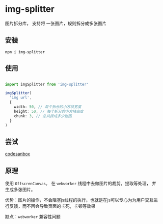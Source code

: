 # img-splitter
图片拆分库， 支持将 一张图片，规则拆分成多张图片

## 安装
``` shell
npm i img-splitter
```

## 使用

``` typescript

import imgSplitter from 'img-splitter'

imgSplitter(
  'img url',
  {
    width: 50, // 每个拆分的小方块宽度
    height: 50, // 每个拆分的小方块高度
    chunk: 3, // 总共拆成多少张图
  }
)

```
## 尝试

[codesanbox](https://codesandbox.io/s/morning-cdn-nbo2w4?file=/src/App.js)

## 原理
使用 `OffscrenCanvas`， 在 `webworker` 线程中去做图片的裁剪，提取等处理， 并生成多张图片。

优势：图片的操作，不会阻塞js线程的执行，也就是在js可以专心为为用户交互进行反馈，而不回会导致页面的卡死，卡顿等效果

缺点：`webworker` 兼容性问题

